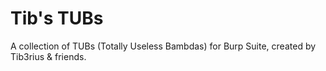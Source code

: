 # Tib's TUBs

A collection of TUBs (Totally Useless Bambdas) for Burp Suite, created by Tib3rius &amp; friends.
